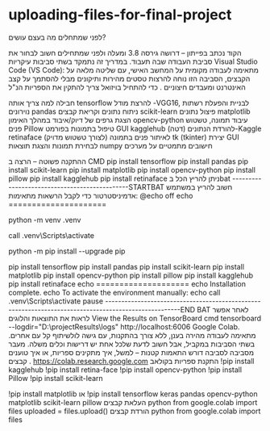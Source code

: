 # uploading-files-for-final-project
לפני שמתחלים מה בעצם עושים?

הקוד נכתב בפייתון – דרושה גירסה 3.8 ומעלה
ולפני שמתחילים חשוב לבחור את סביבת העבודה שבה תעבוד. במדריך זה נתמקד בשתי סביבות עיקריות
Visual Studio Code (VS Code):
מתאימה לעבודה מקומית על המחשב האישי, עם שליטה מלאה על הקבצים, הסביבה הזו נוחה להרצות
טסטים מהירות ותיקונים מבלי להסתמך על קצב האינטרנט ומעבדים חיצוניים .
כדי להתחיל בויזואל צריך להתקין את הספריות הנ&quot;ל

חבילה למה צריך אותה
tensorflow להרצת מודל -VGG16, לבניית והפעלת רשתות נוירונים
pandas ניתוח נתונים וקריאת קבצים
scikit-learn פיצול נתונים
matplotlib הצגת גרפים של דיוק/איבוד במהלך האימון
opencv-python עיבוד תמונה, טשטוש פנים
Pillow טיפול בתמונות בפורמט GUI
kagglehub להורדת הנתונים (דטה)-Kaggle
retinaface לאיתור פנים בתמונה (לצורך טשטוש מדויק)
tk (tkinter) יצירת GUI לבחירת תמונות והצגת תוצאות
numpy חישובים מתמטיים על מערכים

ההתקנה פשוטה – הרצה ב
CMD
pip install tensorflow
pip install pandas
pip install scikit-learn
pip install matplotlib
pip install opencv-python
pip install pillow
pip install kagglehub
pip install retinaface
ניתן להריץ הכל בbat
----------------------------------------------STARTBAT
חשוב להריץ במשתמש אדמיניסטרטור כדי לקבל הרשאות מתאימות:
@echo off
echo =====================

python -m
venv .venv

call .venv\Scripts\activate

python -m pip install --upgrade pip

pip install tensorflow
pip install pandas
pip install scikit-learn
pip install matplotlib
pip install opencv-python
pip install pillow
pip install kagglehub
pip install retinaface
echo ====================
echo Installation complete.
echo To activate the environment manually:
echo call .venv\Scripts\activate
pause
-----------------------------------------------------------------------------------------------------END BAT
לאחר אפשר לראות את התוצאות והלוגים
View the Results on TensorBoard
cmd tensorboard --logdir=&quot;D:\projectResults\logs&quot;
http://localhost:6006
Google Colab.
מתאימה לעבודה מהירה בענן, ללא צורך בהתקנות, עם גישה לולשיתוף קל עם אחרים.
בשתי הסביבות במקביל, אבל חשוב לדעת שלכל אחת יש דרישות וכלים משלה. מעבר מסביבה לסביבה
דורש התאמות קטנות – למשל, איך מתקינים ספריות, או איך טוענים קבצים
.
https://colab.research.google.com
התקנת ספריות בקולאב
!pip install kagglehub
!pip install retina-face
!pip install opencv-python
!pip install Pillow
!pip install scikit-learn

!pip install matplotlib
או
!pip install tensorflow keras pandas opencv-python matplotlib scikit-learn pillow
העלאת קבצים
python
from google.colab import files
uploaded = files.upload()
הורדת קבצים
python
from google.colab import files
